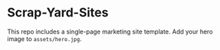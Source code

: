 # Scrap-Yard-Sites

This repo includes a single-page marketing site template. Add your hero image to `assets/hero.jpg`.
